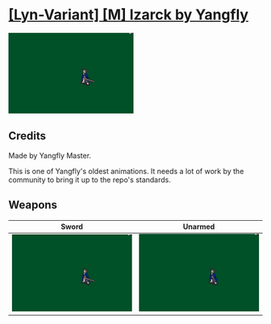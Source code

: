 # [\[Lyn-Variant\] \[M\] Izarck by Yangfly](./)

<img src="./1.%20Sword/Sword_000.png" alt="[Lyn-Variant] [M] Izarck by Yangfly standing" />

## Credits

Made by Yangfly Master.

This is one of Yangfly's oldest animations. It needs a lot of work by the community to bring it up to the repo's standards.

## Weapons


|Sword |Unarmed |
|  :---: | :---: |
| <img alt="Sword animation" src="./1.%20Sword/Sword.gif" /> | <img alt="Unarmed animation" src="./8.%20Unarmed/Unarmed.gif" /> |
